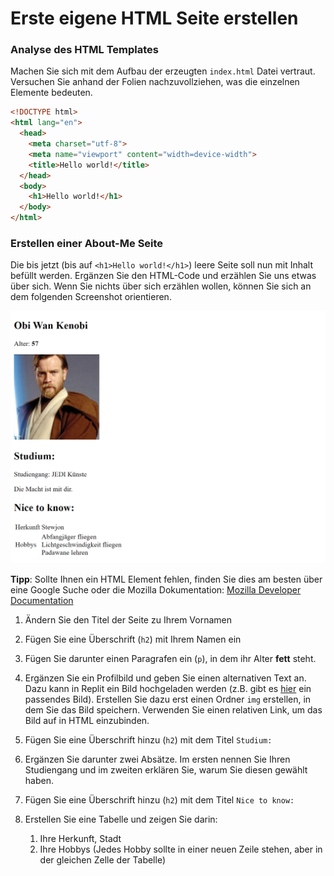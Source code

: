 # Erste eigene HTML Seite erstellen

### Analyse des HTML Templates

Machen Sie sich mit dem Aufbau der erzeugten `index.html` Datei vertraut. Versuchen Sie anhand der Folien nachzuvollziehen, was die einzelnen Elemente bedeuten.

~~~html
<!DOCTYPE html>
<html lang="en">
  <head>
    <meta charset="utf-8">
    <meta name="viewport" content="width=device-width">
    <title>Hello world!</title>
  </head>
  <body>
    <h1>Hello world!</h1>
  </body>
</html>
~~~

### Erstellen einer About-Me Seite

Die bis jetzt (bis auf ```<h1>Hello world!</h1>```) leere Seite soll nun mit Inhalt befüllt werden.
Ergänzen Sie den HTML-Code und erzählen Sie uns etwas über sich. Wenn Sie nichts über sich erzählen wollen, können Sie sich an dem folgenden Screenshot orientieren.

![img.png](img/should_be.png)

**Tipp**: Sollte Ihnen ein HTML Element fehlen, finden Sie dies am besten über eine Google Suche oder die Mozilla Dokumentation:
[Mozilla Developer Documentation](https://developer.mozilla.org/en-US/docs/Web/HTML/Reference)


1. Ändern Sie den Titel der Seite zu Ihrem Vornamen

2. Fügen Sie eine Überschrift (`h2`) mit Ihrem Namen ein

3. Fügen Sie darunter einen Paragrafen ein (`p`), in dem ihr Alter **fett** steht.

4. Ergänzen Sie ein Profilbild und geben Sie einen alternativen Text an.
   Dazu kann in Replit ein Bild hochgeladen werden (z.B. gibt es [hier](https://upload.wikimedia.org/wikipedia/commons/thumb/9/98/OOjs_UI_icon_userAvatar.svg/480px-OOjs_UI_icon_userAvatar.svg.png) ein passendes Bild). Erstellen Sie dazu erst einen Ordner ```img``` erstellen, in dem Sie das Bild speichern. Verwenden Sie einen relativen Link, um das Bild auf in HTML einzubinden.
5. Fügen Sie eine Überschrift hinzu (`h2`) mit dem Titel `Studium:`

6. Ergänzen Sie darunter zwei Absätze. Im ersten nennen Sie Ihren Studiengang und im zweiten erklären Sie, warum Sie diesen gewählt haben.
7. Fügen Sie eine Überschrift hinzu (`h2`) mit dem Titel `Nice to know:`
8. Erstellen Sie eine Tabelle und zeigen Sie darin:
   1. Ihre Herkunft, Stadt
   2. Ihre Hobbys (Jedes Hobby sollte in einer neuen Zeile stehen, aber in der gleichen Zelle der Tabelle)
